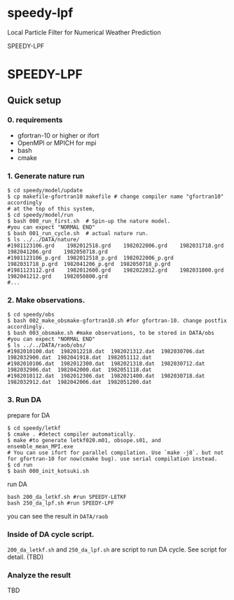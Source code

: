 # speedy-lpf
Local Particle Filter for Numerical Weather Prediction

SPEEDY-LPF

# SPEEDY-LPF

## Quick setup
### 0. requirements

- gfortran-10 or higher or ifort
- OpenMPI or MPICH for mpi
- bash
- cmake

### 1. Generate nature run
```
$ cd speedy/model/update
$ cp makefile-gfortran10 makefile # change compiler name "gfortran10" accordingly
# at the top of this system,
$ cd speedy/model/run
$ bash 000_run_first.sh  # Spin-up the nature model.
#you can expect "NORMAL END"
$ bash 001_run_cycle.sh  # actual nature run.
$ ls ../../DATA/nature/
#1981123106.grd    1982012518.grd    1982022006.grd    1982031718.grd    1982041206.grd    1982050718.grd
#1981123106_p.grd  1982012518_p.grd  1982022006_p.grd  1982031718_p.grd  1982041206_p.grd  1982050718_p.grd
#1981123112.grd    1982012600.grd    1982022012.grd    1982031800.grd    1982041212.grd    1982050800.grd
#...
```

### 2. Make observations.
```
$ cd speedy/obs
$ bash 002_make_obsmake-gfortran10.sh #for gfortran-10. change postfix accordingly.
$ bash 003_obsmake.sh #make observations, to be stored in DATA/obs
#you can expect "NORMAL END"
$ ls ../../DATA/raob/obs/
#1982010100.dat  1982012218.dat  1982021312.dat  1982030706.dat  1982032900.dat  1982041918.dat  1982051112.dat
#1982010106.dat  1982012300.dat  1982021318.dat  1982030712.dat  1982032906.dat  1982042000.dat  1982051118.dat
#1982010112.dat  1982012306.dat  1982021400.dat  1982030718.dat  1982032912.dat  1982042006.dat  1982051200.dat
```

### 3. Run DA
prepare for DA
```
$ cd speedy/letkf
$ cmake . #detect compiler automatically. 
$ make #to generate letkf020.m01, obsope.s01, and ensemble_mean_MPI.exe
# You can use ifort for parallel compilation. Use `make -j8`. but not for gfortran-10 for now(cmake bug). use serial compilation instead.
$ cd run
$ bash 000_init_kotsuki.sh
```

run DA
```
bash 200_da_letkf.sh #run SPEEDY-LETKF
bash 250_da_lpf.sh #run SPEEDY-LPF
```

you can see the result in `DATA/raob`

### Inside of DA cycle script.
`200_da_letkf.sh` and `250_da_lpf.sh` are script to run DA cycle.
See script for detail. (TBD)

### Analyze the result
TBD
